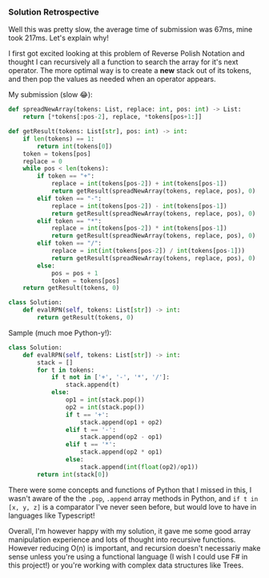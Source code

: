 ### Solution Retrospective

Well this was pretty slow, the average time of submission was 67ms, mine took 217ms. Let's explain why!

I first got excited looking at this problem of Reverse Polish Notation and thought I can recursively all a function to search the array for it's next operator. The more optimal way is to create a __new__ stack out of its tokens, and then pop the values as needed when an operator appears.

My submission (slow 😂):
```python
def spreadNewArray(tokens: List, replace: int, pos: int) -> List:
    return [*tokens[:pos-2], replace, *tokens[pos+1:]]

def getResult(tokens: List[str], pos: int) -> int:
    if len(tokens) == 1:
        return int(tokens[0])
    token = tokens[pos]
    replace = 0
    while pos < len(tokens):
        if token == "+":
            replace = int(tokens[pos-2]) + int(tokens[pos-1])
            return getResult(spreadNewArray(tokens, replace, pos), 0)
        elif token == "-":
            replace = int(tokens[pos-2]) - int(tokens[pos-1])
            return getResult(spreadNewArray(tokens, replace, pos), 0)
        elif token == "*":
            replace = int(tokens[pos-2]) * int(tokens[pos-1])
            return getResult(spreadNewArray(tokens, replace, pos), 0)
        elif token == "/":
            replace = int(int(tokens[pos-2]) / int(tokens[pos-1]))
            return getResult(spreadNewArray(tokens, replace, pos), 0)
        else:
            pos = pos + 1
            token = tokens[pos]
    return getResult(tokens, 0)

class Solution:
    def evalRPN(self, tokens: List[str]) -> int:
        return getResult(tokens, 0)
```

Sample (much moe Python-y!):
```python
class Solution:
    def evalRPN(self, tokens: List[str]) -> int:
        stack = []
        for t in tokens:
            if t not in ['+', '-', '*', '/']:
                stack.append(t)
            else:
                op1 = int(stack.pop())
                op2 = int(stack.pop())
                if t == '+':
                    stack.append(op1 + op2)
                elif t == '-':
                    stack.append(op2 - op1)
                elif t == '*':
                    stack.append(op2 * op1)
                else:
                    stack.append(int(float(op2)/op1))
        return int(stack[0])
```

There were some concepts and functions of Python that I missed in this, I wasn't aware of the the `.pop`, `.append` array methods in Python, and `if t in [x, y, z]` is a comparator I've never seen before, but would love to have in languages like Typescript!

Overall, I'm however happy with my solution, it gave me some good array manipulation experience and lots of thought into recursive functions. However reducing O(n) is important, and recursion doesn't necessariy make sense unless you're using a functional language (I wish I could use F# in this project!) or you're working with complex data structures like Trees. 

